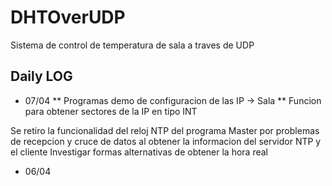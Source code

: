 # DHTOverUDP
Sistema de control de temperatura de sala a traves de UDP

## Daily LOG
* 07/04
** Programas demo de configuracion de las IP -> Sala
** Funcion para obtener sectores de la IP en tipo INT

Se retiro la funcionalidad del reloj NTP del programa Master por problemas de recepcion y cruce de datos al obtener la informacion del servidor NTP y el cliente
Investigar formas alternativas de obtener la hora real


* 06/04
